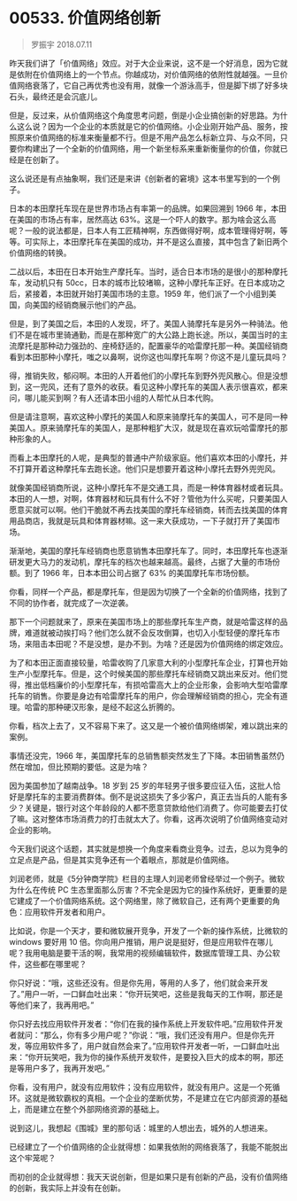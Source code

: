 # 00533. 价值网络创新

> 罗振宇 2018.07.11

昨天我们讲了「价值网络」效应。对于大企业来说，这不是一个好消息，因为它就是依附在价值网络上的一个节点。你越成功，对价值网络的依附性就越强。一旦价值网络衰落了，它自己再优秀也没有用，就像一个游泳高手，但是脚下绑了好多块石头，最终还是会沉底儿。

但是，反过来，从价值网络这个角度思考问题，倒是小企业搞创新的好思路。为什么这么说？因为一个企业的本质就是它的价值网络。小企业刚开始产品、服务，按照原来价值网络的标准来衡量都不行。但是不用产品怎么标新立异、与众不同，只要你构建出了一个全新的价值网络，用一个新坐标系来重新衡量你的价值，你就已经是在创新了。

这么说还是有点抽象啊，我们还是来讲《创新者的窘境》这本书里写到的一个例子。

日本的本田摩托车现在是世界市场占有率第一的品牌。如果回溯到 1966 年，本田在美国的市场占有率，居然高达 63%。这是一个吓人的数字。那为啥会这么高呢？一般的说法都是，日本人有工匠精神啊，东西做得好啊，成本管理得好啊，等等。可实际上，本田摩托车在美国的成功，并不是这么直接，其中包含了新旧两个价值网络的转换。

二战以后，本田在日本开始生产摩托车。当时，适合日本市场的是很小的那种摩托车，发动机只有 50cc，日本的城市比较堵嘛，这种小摩托车正好。在日本成功之后，紧接着，本田就开始打美国市场的主意。1959 年，他们派了一个小组到美国，向美国的经销商展示他们的产品。

但是，到了美国之后，本田的人发现，坏了。美国人骑摩托车是另外一种骑法。他们不是在城市里骑通勤，而是在那种宽广的大公路上跑长途。所以，美国当时的主流摩托是那种动力强劲的、座椅舒适的，配置豪华的哈雷摩托那一种。美国经销商看到本田那种小摩托，嗤之以鼻啊，说你这也叫摩托车啊？你这不是儿童玩具吗？

得，推销失败，郁闷啊。本田的人开着他们的小摩托车到野外兜风散心。但是没想到，这一兜风，还有了意外的收获。看见这种小摩托车的美国人表示很喜欢，都来问，哪儿能买到啊？有人还请本田小组的人帮忙从日本代购。

但是请注意啊，喜欢这种小摩托的美国人和原来骑摩托车的美国人，可不是同一种美国人。原来骑摩托车的美国人，是那种粗犷大汉，就是现在喜欢玩哈雷摩托的那种形象的人。

而看上本田摩托的人呢，是典型的普通中产阶级家庭。他们喜欢本田的小摩托，并不打算开着这种摩托车去跑长途。他们只是想要开着这种小摩托去野外兜兜风。

就像美国经销商所说，这种小摩托车不是交通工具，而是一种体育器材或者玩具。本田的人一想，对啊，体育器材和玩具有什么不好？管他为什么买呢，只要美国人愿意买就可以啊。他们干脆就不再去找美国的摩托车经销商，转而去找美国的体育用品商店，我就是玩具和体育器材嘛。这一来大获成功，一下子就打开了美国市场。

渐渐地，美国的摩托车经销商也愿意销售本田摩托车了。同时，本田摩托车也逐渐研发更大马力的发动机，摩托车的档次也越来越高。最终，占据了大量的市场份额。到了 1966 年，日本本田公司占据了 63% 的美国摩托车市场份额。

你看，同样一个产品，都是摩托车，但是因为切换了一个全新的价值网络，找到了不同的协作者，就完成了一次逆袭。

那下一个问题就来了，原来在美国市场上的那些摩托车生产商，就是哈雷这样的品牌，难道就被动挨打吗？他们怎么就不会反攻倒算，也切入小型轻便的摩托车市场，来阻击本田呢？不是没想，是办不到。为啥？还是因为价值网络的绑定效应。

为了和本田正面直接较量，哈雷收购了几家意大利的小型摩托车企业，打算也开始生产小型摩托车。但是，这个时候美国的那些摩托车经销商又跳出来反对。他们觉得，推出低档廉价的小型摩托车，有损哈雷高大上的企业形象，会影响大型哈雷摩托车的销售。你要是身边有哈雷摩托车的用户，你会理解经销商的担心，完全有道理。哈雷的那种硬汉形象，是经不起这么折腾的。

你看，档次上去了，又不容易下来了。这又是一个被价值网络绑架，难以跳出来的案例。

事情还没完，1966 年，美国摩托车的总销售额突然发生了下降。本田销售虽然仍然在增加，但比预期的要低。这是为啥？

因为美国参加了越南战争。18 岁到 25 岁的年轻男子很多要应征入伍，这批人恰好是摩托车的主要消费群体。倒不是说这损失了多少客户，真正去当兵的人能有多少？关键是，银行对这个年龄段的人都不愿意贷款给他们消费了。你可能要去打仗了嘛。这对整体市场消费力的打击就太大了。你看，这再次说明了价值网络变动对企业的影响。

今天我们说这个话题，其实就是想换一个角度来看商业竞争。过去，总以为竞争的立足点是产品，但是其实竞争还有一个着眼点，那就是价值网络。

刘润老师，就是《5分钟商学院》栏目的主理人刘润老师曾经举过一个例子。微软为什么在传统 PC 生态里面那么厉害？不完全是因为它的操作系统好，更重要的是它建成了一个价值网络系统。这个网络里，除了微软自己，还有两个更重要的角色：应用软件开发者和用户。

比如说，你是一个天才，要和微软展开竞争，开发了一个新的操作系统，比微软的 windows 要好用 10 倍。你向用户推销，用户说是挺好，但是应用软件在哪儿呢？我用电脑是要干活的啊，我常用的视频编辑软件，数据库管理工具、办公软件，这些都在哪里呢？

你只好说：“哦，这些还没有。但是你先用，等用的人多了，他们就会来开发了。”用户一听，一口鲜血吐出来：“你开玩笑吧，这些是我每天的工作啊，那还是等他们来了，我再用吧。”

你只好去找应用软件开发者：“你们在我的操作系统上开发软件吧。”应用软件开发者就问：“那么，你有多少用户呢？”你说：“哦，我们还没有用户。但是你先开发，等应用软件多了，用户就自然会来了。”应用软件开发者一听，一口鲜血吐出来：“你开玩笑吧，我为你的操作系统开发软件，是要投入巨大的成本的啊，那还是等用户多了，我再开发吧。”

你看，没有用户，就没有应用软件；没有应用软件，就没有用户。这是一个死循环。这就是微软霸权的真相。一个企业的垄断优势，不是建立在它内部资源的基础上，而是建立在整个外部网络资源的基础上。

说到这儿，我想起《围城》里的那句话：城里的人想出去，城外的人想进来。

已经建立了一个价值网络的企业就得想：如果我依附的网络衰落了，我能不能脱出这个牢笼呢？

而初创的企业就得想：我天天说创新，但是如果只是有创新的产品，没有价值网络的创新，我实际上并没有在创新。
